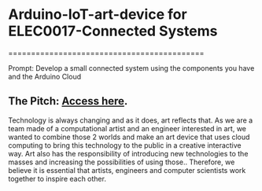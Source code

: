 # Arduino-IoT-art-device for ELEC0017-Connected Systems
===========================================

Prompt: Develop a small connected system using the components you have and the Arduino Cloud

## The Pitch: [Access here](https://www.canva.com/design/DAFdX7rXhiY/T9H7Shx3-azngMMHspqzew/edit?utm_content=DAFdX7rXhiY&utm_campaign=designshare&utm_medium=link2&utm_source=sharebutton). 

Technology is always changing and as it does, art reflects that. As we are a team made of a computational artist and an engineer interested in art, we wanted to combine those 2 worlds and make an art device that uses cloud computing to bring this technology to the public in a creative interactive way. Art also has the responsibility of introducing new technologies to the masses and increasing the possibilities of using those.. Therefore, we believe it is essential that artists, engineers and computer scientists work together to inspire each other. 
